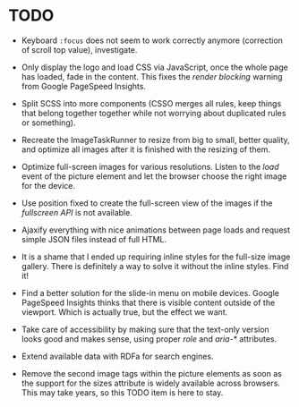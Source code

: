 # TODO
* Keyboard `:focus` does not seem to work correctly anymore (correction of scroll top value), investigate.
* Only display the logo and load CSS via JavaScript, once the whole page has loaded, fade in the content. This fixes the
  _render blocking_ warning from Google PageSpeed Insights.
* Split SCSS into more components (CSSO merges all rules, keep things that belong together together while not worrying
  about duplicated rules or something).
* Recreate the ImageTaskRunner to resize from big to small, better quality, and optimize all images after it is finished
  with the resizing of them.
* Optimize full-screen images for various resolutions. Listen to the _load_ event of the picture element and let the
  browser choose the right image for the device.
* Use position fixed to create the full-screen view of the images if the _fullscreen API_ is not available.
* Ajaxify everything with nice animations between page loads and request simple JSON files instead of full HTML.
* It is a shame that I ended up requiring inline styles for the full-size image gallery. There is definitely a way to
  solve it without the inline styles. Find it!
* Find a better solution for the slide-in menu on mobile devices. Google PageSpeed Insights thinks that there is
  visible content outside of the viewport. Which is actually true, but the effect we want.
* Take care of accessibility by making sure that the text-only version looks good and makes sense, using proper _role_
  and _aria-*_ attributes.
* Extend available data with RDFa for search engines.

* Remove the second image tags within the picture elements as soon as the support for the sizes attribute is widely
  available across browsers. This may take years, so this TODO item is here to stay.
